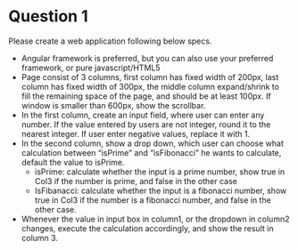 # Question 1

Please create a web application following below specs.
- Angular framework is preferred, but you can also use your preferred framework, or pure javascript/HTML5
- Page consist of 3 columns, first column has fixed width of 200px, last column has fixed width of 300px, the middle column expand/shrink to fill the remaining space of the page, and should be at least 100px. If window is smaller than 600px, show the scrollbar.
- In the first column, create an input field, where user can enter any number. If the value entered by users are not integer, round it to the nearest integer. If user enter negative values, replace it with 1.
- In the second column, show a drop down, which user can choose what calculation between “isPrime” and “isFibonacci” he wants to calculate, default the value to isPrime.
  - isPrime: calculate whether the input is a prime number, show true in Col3 if the number is prime, and false in the other case
  - IsFibanacci: calculate whether the input is a fibonacci number, show true in Col3 if the number is a fibonacci number, and false in the other case.
- Whenever the value in input box in column1, or the dropdown in column2 changes, execute the calculation accordingly, and show the result in column 3.
